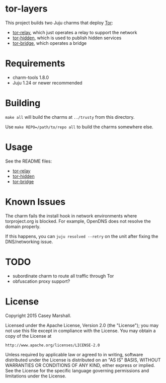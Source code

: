 # tor-layers

This project builds two Juju charms that deploy [Tor](https://www.torproject.org/):

- [tor-relay](tor-relay/README.md), which just operates a relay to support the network
- [tor-hidden](tor-hidden/README.md), which is used to publish hidden services
- [tor-bridge](tor-bridge/README.md), which operates a bridge

# Requirements

- charm-tools 1.8.0
- Juju 1.24 or newer recommended

# Building

`make all` will build the charms at `../trusty` from this directory.

Use `make REPO=/path/to/repo all` to build the charms somewhere else.

# Usage

See the README files:
- [tor-relay](tor-relay/README.md)
- [tor-hidden](tor-hidden/README.md)
- [tor-bridge](tor-bridge/README.md)

# Known Issues

The charm fails the install hook in network environments where torproject.org
is blocked. For example, OpenDNS does not resolve the domain properly.

If this happens, you can `juju resolved --retry` on the unit after fixing the
DNS/networking issue.

# TODO

- subordinate charm to route all traffic through Tor
- obfuscation proxy support?

# License

Copyright 2015 Casey Marshall.

Licensed under the Apache License, Version 2.0 (the "License");
you may not use this file except in compliance with the License.
You may obtain a copy of the License at

    http://www.apache.org/licenses/LICENSE-2.0

Unless required by applicable law or agreed to in writing, software
distributed under the License is distributed on an "AS IS" BASIS,
WITHOUT WARRANTIES OR CONDITIONS OF ANY KIND, either express or implied.
See the License for the specific language governing permissions and
limitations under the License.

